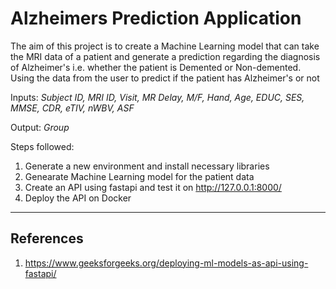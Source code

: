 # Alzheimers Prediction Application
 The aim of this project is to create a Machine Learning model that 
 can take the MRI data of a patient and generate a prediction regarding the diagnosis of Alzheimer's i.e. whether the 
patient is Demented or Non-demented.
Using the data from the user to predict if the patient has Alzheimer's or not

Inputs:
_Subject ID, MRI ID, Visit, MR Delay, M/F, Hand, Age, EDUC, SES, MMSE, CDR, eTIV, nWBV, ASF_

Output:
_Group_

 Steps followed:
 1. Generate a new environment and install necessary libraries
2. Genearate Machine Learning model for the patient data
 2. Create an API using fastapi and test it on http://127.0.0.1:8000/
3. Deploy the API on Docker


---
## References
1. https://www.geeksforgeeks.org/deploying-ml-models-as-api-using-fastapi/
